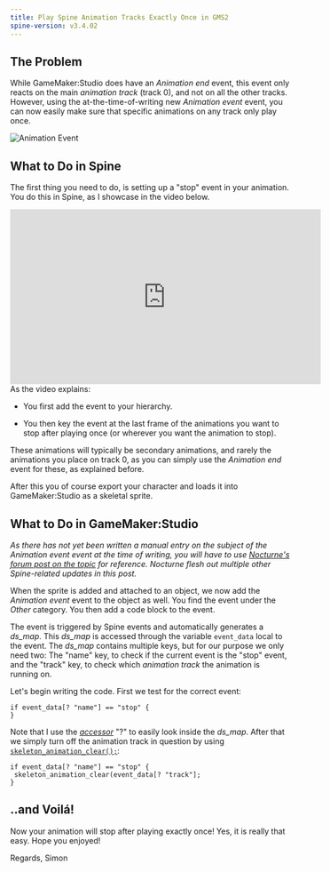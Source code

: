 ```yaml
---
title: Play Spine Animation Tracks Exactly Once in GMS2
spine-version: v3.4.02
---
```


## The Problem

While GameMaker:Studio does have an _Animation end_ event, this event only reacts on the main _animation track_ (track 0), and not on all the other tracks. However, using the at-the-time-of-writing new _Animation event_ event, you can now easily make sure that specific animations on any track only play once.

![Animation Event](http://i.imgur.com/bWHVWCw.png)

## What to Do in Spine
The first thing you need to do, is setting up a "stop" event in your animation. You do this in Spine, as I showcase in the video below.

<iframe width="560" height="315" src="https://www.youtube.com/embed/wg3QwMECoec?rel=0&amp;showinfo=0" frameborder="0" allowfullscreen></iframe>
As the video explains:

* You first add the event to your hierarchy.

* You then key the event at the last frame of the animations you want to stop after playing once (or wherever you want the animation to stop).

These animations will typically be secondary animations, and rarely the animations you place on track 0, as you can simply use the *Animation end* event for these, as explained before.

After this you of course export your character and loads it into GameMaker:Studio as a skeletal sprite.

## What to Do in GameMaker:Studio

*As there has not yet been written a manual entry on the subject of the Animation event event at the time of writing, you will have to use [Nocturne's forum post on the topic](https://forum.yoyogames.com/index.php?threads/errors-with-spine.12934/#post-99143) for reference. Nocturne flesh out multiple other Spine-related updates in this post.*

When the sprite is added and attached to an object, we now add the *Animation event* event to the object as well. You find the event under the *Other* category. You then add a code block to the event.

The event is triggered by Spine events and automatically generates a *ds_map*. This *ds_map* is accessed through the variable `event_data` local to the event. The *ds_map* contains multiple keys, but for our purpose we only need two: The "name" key, to check if the current event is the "stop" event, and the "track" key, to check which *animation track* the animation is running on.

Let's begin writing the code. First we test for the correct event:

```
if event_data[? "name"] == "stop" {
}
```

Note that I use the *[accessor](https://docs.yoyogames.com/source/dadiospice/002_reference/001_gml%20language%20overview/accessors.html)* "?" to easily look inside the *ds_map*. After that we simply turn off the animation track in question by using [`skeleton_animation_clear();`](https://docs.yoyogames.com/source/dadiospice/002_reference/game%20assets/sprites/skeletal%20animations/skeleton_animation_clear.html):

```
if event_data[? "name"] == "stop" {
 skeleton_animation_clear(event_data[? "track"];
}
```

## ..and Voilá!

Now your animation will stop after playing exactly once! Yes, it is really that easy. Hope you enjoyed!

Regards,
Simon